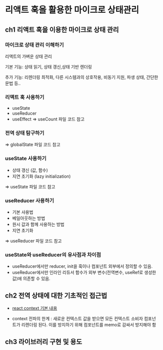 # 리액트 훅을 활용한 마이크로 상태관리

## ch1 리액트 훅을 이용한 마이크로 상태 관리

### 마이크로 상태 관리 이해하기

리액트의 가벼운 상태 관리

기본 기능: 상태 읽기, 상태 갱신,상태 기반 렌더링

추가 기능: 리렌더링 최적화, 다른 시스템과의 상호작용, 비동기 지원, 파생 상태, 간단한 문법 등..

### 리액트 훅 사용하기

- useState
- useReducer
- useEffect
  => useCount 파일 코드 참고

### 전역 상태 탐구하기

=> globalState 파일 코드 참고

### useState 사용하기

- 상태 갱신 (값, 함수)
- 지연 초기화 (lazy initialization)

=> useState 파일 코드 참고

### useReducer 사용하기

- 기본 사용법
- 베일아웃하는 방법
- 원시 값과 함께 사용하는 방법
- 지연 초기화

=> useReducer 파일 코드 참고

### useState와 useReducer의 유사점과 차이점

- useReducer에서만 reducer, init을 훅이나 컴포넌트 외부에서 정의할 수 있음.
- useReducer에서만 인라인 리듀서 함수가 외부 변수(전역변수, useRef로 생성한 값)에 의존할 수 있음.

## ch2 전역 상태에 대한 기초적인 접근법

- [react context 기본 내용](https://ko.legacy.reactjs.org/docs/context.html)

- context 전파의 한계 
: 새로운 컨텍스트 값을 받으면 모든 컨텍스트 소비자 컴포넌트가 리렌더링 된다.
이를 방지하기 위해 컴포넌트를 memo로 감싸서 방지해야 함

## ch3 라이브러리 구현 및 용도
